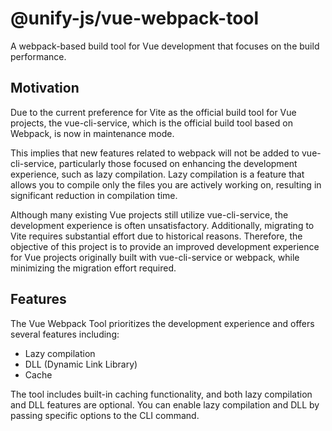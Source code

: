 # @unify-js/vue-webpack-tool

A webpack-based build tool for Vue development that focuses on the build performance.

## Motivation

Due to the current preference for Vite as the official build tool for Vue projects, the vue-cli-service, which is the official build tool based on Webpack, is now in maintenance mode.

This implies that new features related to webpack will not be added to vue-cli-service, particularly those focused on enhancing the development experience, such as lazy compilation. Lazy compilation is a feature that allows you to compile only the files you are actively working on, resulting in significant reduction in compilation time.

Although many existing Vue projects still utilize vue-cli-service, the development experience is often unsatisfactory. Additionally, migrating to Vite requires substantial effort due to historical reasons. Therefore, the objective of this project is to provide an improved development experience for Vue projects originally built with vue-cli-service or webpack, while minimizing the migration effort required.

## Features

The Vue Webpack Tool prioritizes the development experience and offers several features including:

- Lazy compilation
- DLL (Dynamic Link Library)
- Cache

The tool includes built-in caching functionality, and both lazy compilation and DLL features are optional. You can enable lazy compilation and DLL by passing specific options to the CLI command.
